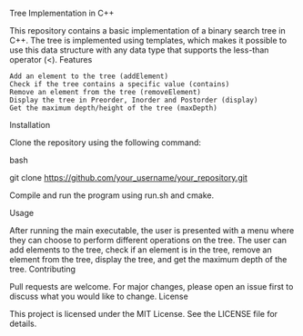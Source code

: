 Tree Implementation in C++

This repository contains a basic implementation of a binary search tree in C++. The tree is implemented using templates, which makes it possible to use this data structure with any data type that supports the less-than operator (<).
Features

    Add an element to the tree (addElement)
    Check if the tree contains a specific value (contains)
    Remove an element from the tree (removeElement)
    Display the tree in Preorder, Inorder and Postorder (display)
    Get the maximum depth/height of the tree (maxDepth)

Installation

Clone the repository using the following command:

bash

git clone https://github.com/your_username/your_repository.git

Compile and run the program using run.sh and cmake. 

Usage

After running the main executable, the user is presented with a menu where they can choose to perform different operations on the tree. The user can add elements to the tree, check if an element is in the tree, remove an element from the tree, display the tree, and get the maximum depth of the tree.
Contributing

Pull requests are welcome. For major changes, please open an issue first to discuss what you would like to change.
License

This project is licensed under the MIT License. See the LICENSE file for details.
